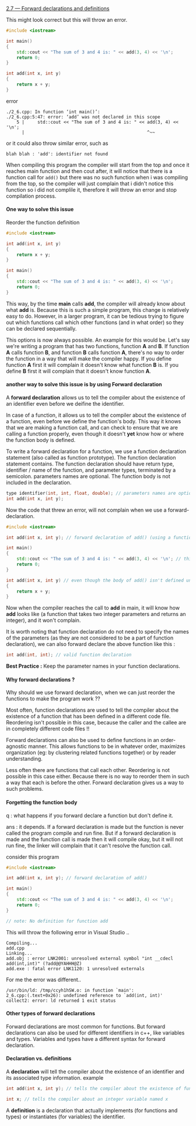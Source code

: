 [2.7 — Forward declarations and definitions](https://www.learncpp.com/cpp-tutorial/forward-declarations/)

This might look correct but this will throw an error.

```c++
#include <iostream>

int main()
{
    std::cout << "The sum of 3 and 4 is: " << add(3, 4) << '\n';
    return 0;
}

int add(int x, int y)
{
    return x + y;
}
```

error

```console
./2_6.cpp: In function ‘int main()’:
./2_6.cpp:5:47: error: ‘add’ was not declared in this scope
    5 |     std::cout << "The sum of 3 and 4 is: " << add(3, 4) << '\n';
      |                                               ^~~
```

or it could also throw similar error, such as

```console
blah blah : 'add': identifier not found
```

When compiling this program the compiler will start from the top and once it reaches main function and then cout after, it will notice that there is a function call for `add()` but there was no such function when i was compiling from the top, so the compiler will just complain that i didn't notice this function so i did not complile it, therefore it will throw an error and stop compilation process.

#### One way to solve this issue

Reorder the function definition

```c++
#include <iostream>

int add(int x, int y)
{
    return x + y;
}

int main()
{
    std::cout << "The sum of 3 and 4 is: " << add(3, 4) << '\n';
    return 0;
}
```

This way, by the time **main** calls **add**, the compiler will already know about what **add** is. Because this is such a simple program, this change is relatively easy to do. However, in a larger program, it can be tedious trying to figure out which functions call which other functions (and in what order) so they can be declared sequentially.


This options is now always possible. An example for this would be. Let's say we're writing a program that has two functions, function **A** and **B**. If function **A** calls function **B**, and function **B** calls function **A**, there's no way to order the function in a way that will make the compiler happy. If you define function **A** first it will complain it doesn't know what function **B** is. If you define **B** first it will complain that it doesn't know function **A**.


#### another way to solve this issue is by using Forward declaration

A **forward declaration** allows us to tell the compiler about the existence of an identifier even before we deifine the identifier.

In case of a function, it allows us to tell the compiler about the existence of a function, even before we define the function's body. This way it knows that we are making a function call, and can check to ensure that we are calling a function properly, even though it doesn't **yet** know how or where the function body is defined.

To write a forward declaration for a function, we use a function declaration statement (also called as function prototype). The function declaration statement contains. The function declaration should have return type, identifier / name of the function, and parameter types, terminated by a semicolon. parameters names are optional. The function body is not included in the declaration.

```c++
type identifier(int, int, float, double); // parameters names are optional
int add(int x, int y);
```

Now the code that threw an error, will not complain when we use a forward-declaration.

```c++
#include <iostream>

int add(int x, int y); // forward declaration of add() (using a function declaration)

int main()
{
    std::cout << "The sum of 3 and 4 is: " << add(3, 4) << '\n'; // this works because we forward declared add() above
    return 0;
}

int add(int x, int y) // even though the body of add() isn't defined until here
{
    return x + y;
}
```

Now when the compiler reaches the call to **add** in main, it will know how **add** looks like (a function that takes two integer parameters and returns an integer), and it won't complain.

It is worth noting that function declaration do not need to specify the names of the parameters (as they are not considered to be a part of function declaration), we can also forward declare the above function like this :


```c++
int add(int, int); // valid function declaration
```

**Best Practice :** Keep the parameter names in your function declarations.

#### Why forward declarations ?

Why should we use forward declaration, when we can just reorder the functions to make the program work ??

Most often, function declarations are used to tell the compiler about the existence of a function that has been defined in a different code file. Reordering isn't possible in this case, because the caller and the callee are in completely different code files !!

Forward declarations can also be used to define functions in an order-agnostic manner. This allows functions to be in whatever order, maximizes organization (eg: by clustering related functions together) or by reader understanding.

Less often there are functions that call each other. Reordering is not possible in this case either. Because there is no way to reorder them in such a way that each is before the other. Forward declaration gives us a way to such problems.

#### Forgetting the function body

q : what happens if you forward declare a function but don't define it.

ans : it depends. If a forward declaration is made but the function is never called the program compile and run fine. But if a forward declaration is made and the function call is made then it will compile okay, but it will not run fine, the linker will complain that it can't resolve the function call.

consider this program

```c++
#include <iostream>

int add(int x, int y); // forward declaration of add()

int main()
{
    std::cout << "The sum of 3 and 4 is: " << add(3, 4) << '\n';
    return 0;
}

// note: No definition for function add
```

This will throw the following error in Visual Studio ..

```console
Compiling...
add.cpp
Linking...
add.obj : error LNK2001: unresolved external symbol "int __cdecl add(int,int)" (?add@@YAHHH@Z)
add.exe : fatal error LNK1120: 1 unresolved externals
```

For me the error was different..

```console
/usr/bin/ld: /tmp/ccyh1hSW.o: in function `main':
2_6.cpp:(.text+0x26): undefined reference to `add(int, int)'
collect2: error: ld returned 1 exit status
```

#### Other types of forward declarations

Forward declarations are most common for functions. But forward declarations can also be used for different identifiers in c++, like variables and types. Variables and types have a different syntax for forward declaration.


#### Declaration vs. definitions

A **declaration** will tell the compiler about the existence of an identifier and its associated type information. example

```c++
int add(int x, int y); // tells the compiler about the existence of function add which takes two arguments x and y of int type. And has a return type of int.

int x; // tells the compiler about an integer variable named x
```

A **definition** is a declaration that actually implements (for functions and types) or instantiates (for variables) the identifier.
